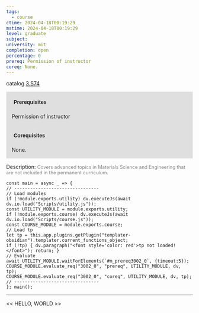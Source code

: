 ```yaml
---
tags:
  - course
ctime: 2024-04-18T00:19:29
mstime: 2024-04-18T00:19:29
level: graduate
subject: 
university: mit
completion: open
percentage: 0
prereq: Permission of instructor
coreq: None.
---
```


catalog [3.S74](http://student.mit.edu/catalog/m3b.html#3.S74)

<span style="display: block; padding: 15px; background-color: rgb(100, 100, 100, 0.2);"><font id="m_prereq3002_0" style="display: block; font-family: Arial, sans-serif; font-weight: bold; padding: 5px">Prerequisites</font><br><span id="prereq3002_0">Permission of instructor</span></span>
<span style="display: block; padding: 15px; background-color: rgb(100, 100, 100, 0.2);"><font id="m_coreq3002_0" style="display: block; font-family: Arial, sans-serif; font-weight: bold; padding: 5px">Corequisites</font><br><span id="coreq3002_0">None.</span></span>

<font style="">Description:</font>
<font style="color: grey; font-size: 0.8rem;">Covers advanced topics in Materials Science and Engineering that are not included in the permanent curriculum.</font>

```dataviewjs
const main = async _ => {
// --------------------------------
// Load modules
if (!module.exports.utility) dv.executeJs(await dv.io.load("Scripts/utility.js"));
const UTILITY_MODULE = module.exports.utility;
if (!module.exports.course) dv.executeJs(await dv.io.load("Scripts/course.js"));
const COURSE_MODULE = module.exports.course;
// Load tp
let tp = this.app.plugins.getPlugin("templater-obsidian").templater.current_functions_object;
if (!tp) { dv.paragraph("<font style='color: red'>tp not loaded!</font>"); return; }
// Evaluate
await UTILITY_MODULE.waitForElements(`#m_prereq3002_0`, {timeout:5});
COURSE_MODULE.evaluate_req("3002_0", "prereq", UTILITY_MODULE, dv, tp);
COURSE_MODULE.evaluate_req("3002_0", "coreq", UTILITY_MODULE, dv, tp);
// --------------------------------
}; main();
```

---

<< HELLO, WORLD >>
